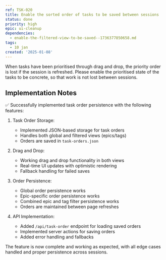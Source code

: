 ```yaml
---
ref: TSK-020
title: Enable the sorted order of tasks to be saved between sessions
status: done
priority: high
epic: ui-cleanup
dependencies:
  - enable-the-filtered-view-to-be-saved--1736377850658.md
tags:
  - 10 jan
created: '2025-01-08'
---
```

When tasks have been prioritised through drag and drop, the priority order is lost if the session is refreshed. Please enable the prioritised state of the tasks to be concrete, so that work is not lost between sessions.

## Implementation Notes

✅ Successfully implemented task order persistence with the following features:

1. Task Order Storage:
   - Implemented JSON-based storage for task orders
   - Handles both global and filtered views (epics/tags)
   - Orders are saved in `task-orders.json`

2. Drag and Drop:
   - Working drag and drop functionality in both views
   - Real-time UI updates with optimistic rendering
   - Fallback handling for failed saves

3. Order Persistence:
   - Global order persistence works
   - Epic-specific order persistence works
   - Combined epic and tag filter persistence works
   - Orders are maintained between page refreshes

4. API Implementation:
   - Added `/api/task-order` endpoint for loading saved orders
   - Implemented server actions for saving orders
   - Added error handling and fallbacks

The feature is now complete and working as expected, with all edge cases handled and proper persistence across sessions.

